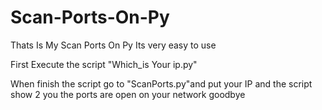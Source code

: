 # Scan-Ports-On-Py

Thats Is My Scan Ports On Py Its very easy to use

First Execute the script "Which_is Your ip.py" 

When finish the script go to "ScanPorts.py"and put your IP and the script show 2 you the ports are open on your network
goodbye

